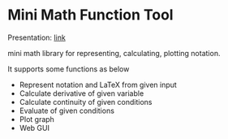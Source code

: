 # Mini Math Function Tool
Presentation: [link](https://docs.google.com/presentation/d/1RG34FlV_LQUjzT7W4ZRBlpk6WSw3FZMakL2en96xozY/edit#slide=id.p)

mini math library for representing, calculating, plotting notation. 

It supports some functions as below

- Represent notation and LaTeX from given input
- Calculate derivative of given variable
- Calculate continuity of given conditions
- Evaluate of given conditions
- Plot graph
- Web GUI
